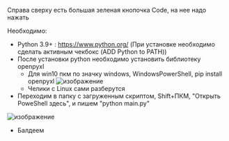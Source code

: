 Справа сверху есть большая зеленая кнопочка Code, на нее надо нажать

Необходимо:
  +  Python 3.9+ : https://www.python.org/ (При установке необходимо сделать активным чекбокс (ADD Python to PATH))
  +  После установки python необходимо установить библиотеку openpyxl
     + Для win10 пкм по значку windows, WindowsPowerShell, pip install openpyxl
    ![изображение](https://user-images.githubusercontent.com/58343706/117455966-5bf59e00-af50-11eb-8762-666f18ca0727.png)
     + Челики с Linux сами разберутся
   + Переходим в папку с загруженным скриптом, Shift+ПКМ, "Открыть PoweShell здесь", и пишем "python main.py"

![изображение](https://user-images.githubusercontent.com/58343706/117458272-c8719c80-af52-11eb-993c-5900e434d328.png)

   + Балдеем

